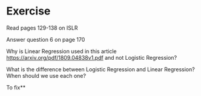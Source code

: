 # Exercise

Read pages 129-138 on ISLR

Answer question 6 on page 170

Why is Linear Regression used in this article https://arxiv.org/pdf/1809.04838v1.pdf and not Logistic Regression?

What is the difference between Logistic Regression and Linear Regression? When should we use each one?

To fix**
